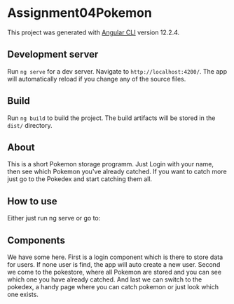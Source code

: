 # Assignment04Pokemon

This project was generated with [Angular CLI](https://github.com/angular/angular-cli) version 12.2.4.

## Development server

Run `ng serve` for a dev server. Navigate to `http://localhost:4200/`. The app will automatically reload if you change any of the source files.

## Build

Run `ng build` to build the project. The build artifacts will be stored in the `dist/` directory.

## About
This is a short Pokemon storage programm. Just Login with your name, then see which Pokemon you've already catched. If you want to catch more just go to the Pokedex and start catching them all.

## How to use
Either just run ng serve or go to:

## Components
We have some here.
First is a login component which is there to store data for users. If none user is find, the app will auto create a new user.
Second we come to the pokestore, where all Pokemon are stored and you can see which one you have already catched.
And last we can switch to the pokedex, a handy page where you can catch pokemon or just look which one exists.

